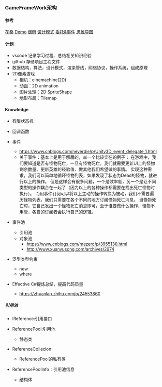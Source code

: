 ### GameFrameWork架构

#### 参考
[花桑](https://www.zhihu.com/column/c_1436501161410596864)
[Demo](https://github.com/DrFlower/TowerDefense-GameFramework-Demo)
[烟雨](https://www.lfzxb.top/gameframework-starforce/)
[设计模式](https://gpp.tkchu.me/state.html)
[委托&事件](https://www.cnblogs.com/SkySoot/archive/2012/04/05/2433639.html)
[思维导图](https://boardmix.cn/app/editor/Oczxc_30Ld1-_X17W-tPTg?inviteCode=DzoloB)

#### 计划
* vscode 记录学习过程、总结相关知识经验
* github 存储项目工程文件
* 数据结构，算法，设计模式，渲染管线，网络协议，操作系统，组成原理
* 2D像素游戏
  * 相机：cinemachine(2D)
  * 动画：2D animation
  * 图片处理：2D SpriteShape
  * 地形布局：Tilemap


#### Knowledge
* 有限状态机
* 回调函数
* 事件
  * https://www.cnblogs.com/neverdie/p/Unity3D_event_delegate_1.html
  * 关于事件：基本上是用于解耦的，举一个比较实在的例子：
    在游戏中，我们要知道是否有怪物死亡，一旦有怪物死亡，我们就需要更新UI上的怪物剩余数量、更新英雄的经验值、做其他我们希望做的事情。
    实现这种需求，我们可以简单地循环怪物列表，如果发现了状态为Dead的怪物，就进行以上的操作。
    但是这样会有很多问题，一个是效率低，另一个是让不同类型的操作耦合在一起了（因为以上的各种操作都需要在找出死亡怪物时执行）。
    而用事件订阅可以将以上主动的操作转换为被动，我们不需要遍历怪物列表，我们只需要在各个不同的地方订阅怪物死亡消息。
    当怪物死亡时，它自己发出一个怪物死亡消息即可，至于谁要做什么操作，怪物不用管，各自的订阅者会执行自己的逻辑。

* 事件池
  * 引用池
  * 对象池 
    * https://www.cnblogs.com/mezero/p/3955130.html
    * http://www.xuanyusong.com/archives/2974
* 泛型类型约束
  * new
  * where
* Effective C#提炼总结，提高代码质量
  * https://zhuanlan.zhihu.com/p/24553860


##### 引用池
* IReference:引用接口

* ReferencePool:引用池
  * 静态类

* ReferenceCollecion
  * ReferencePool的私有类

* ReferencePoolInfo：引用池信息
  * 结构体